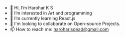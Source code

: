 - 👋 Hi, I’m Harohar K S
- 👀 I’m interested in Art and programming
- 🌱 I’m currently learning React.js
- 💞️  I'm looking to collaborate on Open-source Projects.
- 📫 How to reach me: haroharisdead@gmail.com
  

<!---
harohar13/harohar13 is a ✨ special ✨ repository because its `README.md` (this file) appears on your GitHub profile.
You can click the Preview link to take a look at your changes.
--->
